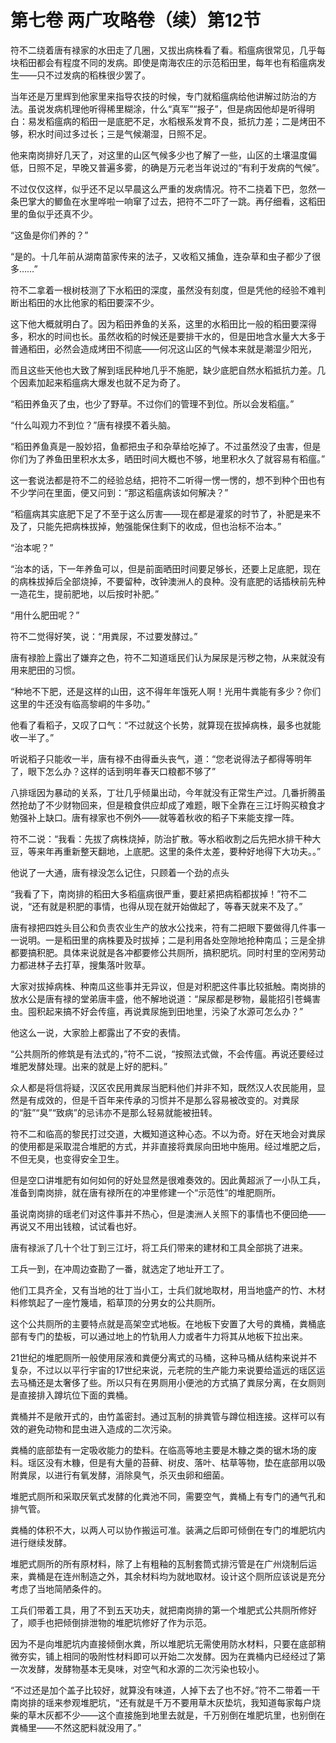 # 第七卷 两广攻略卷（续）第12节

符不二绕着唐有禄家的水田走了几圈，又拔出病株看了看。稻瘟病很常见，几乎每块稻田都会有程度不同的发病。即使是南海农庄的示范稻田里，每年也有稻瘟病发生――只不过发病的稻株很少罢了。
 
当年还是万里辉到他家里来指导农技的时候，专门就稻瘟病给他讲解过防治的方法。虽说发病机理他听得稀里糊涂，什么“真军”“报子”，但是病因他却是听得明白：易发稻瘟病的稻田一是底肥不足，水稻根系发育不良，抵抗力差；二是烤田不够，积水时间过多过长；三是气候潮湿，日照不足。
 
他来南岗排好几天了，对这里的山区气候多少也了解了一些，山区的土壤温度偏低，日照不足，早晚又普遍多雾，的确是万元老当年说过的“有利于发病的气候”。
 
不过仅仅这样，似乎还不足以早晨这么严重的发病情况。符不二挠着下巴，忽然一条巴掌大的鲫鱼在水里哗啦一响窜了过去，把符不二吓了一跳。再仔细看，这稻田里的鱼似乎还真不少。
 
“这鱼是你们养的？”
 
“是的。十几年前从湖南苗家传来的法子，又收稻又捕鱼，连杂草和虫子都少了很多……”
 
符不二拿着一根树枝测了下水稻田的深度，虽然没有刻度，但是凭他的经验不难判断出稻田的水比他家的稻田要深不少。
 
这下他大概就明白了。因为稻田养鱼的关系，这里的水稻田比一般的稻田要深得多，积水的时间也长。虽然收稻的时候还是要排干水的，但是田地含水量大大多于普通稻田，必然会造成烤田不彻底――何况这山区的气候本来就是潮湿少阳光，
 
而且这些天他也大致了解到瑶民种地几乎不施肥，缺少底肥自然水稻抵抗力差。几个因素加起来稻瘟病大爆发也就不足为奇了。
 
“稻田养鱼灭了虫，也少了野草。不过你们的管理不到位。所以会发稻瘟。”
 
“什么叫观力不到位？”唐有禄摸不着头脑。
 
“稻田养鱼真是一股妙招，鱼都把虫子和杂草给吃掉了。不过虽然没了虫害，但是你们为了养鱼田里积水太多，晒田时间大概也不够，地里积水久了就容易有稻瘟。”
 
这一套说法都是符不二的经验总结，把符不二听得一愣一愣的，想不到种个田也有不少学问在里面，便又问到：“那这稻瘟病该如何解决？”
 
“稻瘟病其实底肥下足了不至于这么厉害――现在都是灌浆的时节了，补肥是来不及了，只能先把病株拔掉，勉强能保住剩下的收成，但也治标不治本。”
 
“治本呢？”
 
“治本的话，下一年养鱼可以，但是前面晒田时间要足够长，还要上足底肥，现在的病株拔掉后全部烧掉，不要留种，改钟澳洲人的良种。没有底肥的话插秧前先种一造花生，提前肥地，以后按时补肥。”
 
“用什么肥田呢？”
 
符不二觉得好笑，说：“用粪尿，不过要发酵过。”
 
唐有禄脸上露出了嫌弃之色，符不二知道瑶民们认为屎尿是污秽之物，从来就没有用来肥田的习惯。
 
“种地不下肥，还是这样的山田，这不得年年饿死人啊！光用牛粪能有多少？你们这里的牛还没有临高黎峒的牛多叻。”
 
他看了看稻子，又叹了口气：“不过就这个长势，就算现在拔掉病株，最多也就能收一半了。”
 
听说稻子只能收一半，唐有禄不由得垂头丧气，道：“您老说得法子都得等明年了，眼下怎么办？这样的话到明年春天口粮都不够了”
 
八排瑶因为暴动的关系，丁壮几乎倾巢出动，今年就没有正常生产过。几番折腾虽然抢劫了不少财物回来，但是粮食供应却成了难题，眼下全靠在三江圩购买粮食才勉强补上缺口。唐有禄家也不例外――就等着秋收的稻子下来能支撑一阵。
 
符不二说：“我看：先拔了病株烧掉，防治扩散。等水稻收割之后先把水排干种大豆，等来年再重新整天翻地，上底肥。这里的条件太差，要种好地得下大功夫。。”
 
他说了一大通，唐有禄没怎么记住，只顾着一个劲的点头
 
“我看了下，南岗排的稻田大多稻瘟病很严重，要赶紧把病稻都拔掉！”符不二说，“还有就是积肥的事情，也得从现在就开始做起了，等春天就来不及了。”
 
唐有禄把四姓头目公和负责农业生产的放水公找来，符有二把眼下要做得几件事一一说明。一是稻田里的病株要及时拔掉；二是利用各处空隙地抢种南瓜；三是全排都要搞积肥。具体来说就是各冲都要修公共厕所，搞积肥坑。同时村里的空闲劳动力都进林子去打草，搜集落叶败草。
 
大家对拔掉病株、种南瓜这些事并无异议，但是对积肥这件事比较抵触。南岗排的放水公是唐有禄的堂弟唐丰盛，他不解地说道：“屎尿都是秽物，最能招引苍蝇害虫。囤积起来搞不好会传瘟，再说粪尿施到田地里，污染了水源可怎么办？”
 
他这么一说，大家脸上都露出了不安的表情。
 
“公共厕所的修筑是有法式的，”符不二说，“按照法式做，不会传瘟。再说还要经过堆肥发酵处理。出来的就是上好的肥料。”
 
众人都是将信将疑，汉区农民用粪尿当肥料他们并非不知，既然汉人农民能用，显然是有成效的，但是千百年来传承的习惯并不是那么容易被改变的。对粪尿的“脏”“臭”“致病”的忌讳亦不是那么轻易就能被扭转。
 
符不二和临高的黎民打过交道，大概知道这种心态。不以为奇。好在天地会对粪尿的使用都是采取混合堆肥的方式，并非直接将粪尿向田地中施用。经过堆肥之后，不但无臭，也变得安全卫生。
 
但是空口讲堆肥有如何如何的好处显然是很难奏效的。因此黄超派了一小队工兵，准备到南岗排，就在唐有禄所在的冲里修建一个“示范性”的堆肥厕所。
 
虽说南岗排的瑶老们对这件事并不热心，但是澳洲人关照下的事情也不便回绝――再说又不用出钱粮，试试看也好。
 
唐有禄派了几十个壮丁到三江圩，将工兵们带来的建材和工具全部挑了进来。
 
工兵一到，在冲周边查勘了一番，就选定了地址开工了。
 
他们工具齐全，又有当地的壮丁当小工，士兵们就地取材，用当地盛产的竹、木材料修筑起了一座竹篾墙，稻草顶的分男女的公共厕所。
 
这个公共厕所的主要特点就是高架空式地板。在地板下安置了大号的粪桶，粪桶底部有专门的垫板，可以通过地上的竹轨用人力或者牛力将其从地板下拉出来。
 
21世纪的堆肥厕所一般使用尿液和粪便分离式的马桶，这种马桶从结构来说并不复杂，不过以以平行宇宙的17世纪来说，元老院的生产能力来说要给遥远的瑶区运去马桶还是太奢侈了些。所以只有在男厕用小便池的方式搞了粪尿分离，在女厕则是直接排入蹲坑位下面的粪桶。
 
粪桶并不是敞开式的，由竹盖密封。通过瓦制的排粪管与蹲位相连接。这样可以有效的避免动物和昆虫进入造成的二次污染。
 
粪桶的底部垫有一定吸收能力的垫料。在临高等地主要是木糠之类的锯木场的废料。瑶区没有木糠，但是有大量的苔藓、树皮、落叶、枯草等物，垫在底部用以吸附粪尿，以进行有氧发酵，消除臭气，杀灭虫卵和细菌。
 
堆肥式厕所和采取厌氧式发酵的化粪池不同，需要空气，粪桶上有专门的通气孔和排气管。
 
粪桶的体积不大，以两人可以协作搬运可准。装满之后即可倾倒在专门的堆肥坑内进行继续发酵。
 
堆肥式厕所的所有原材料，除了上有粗釉的瓦制套筒式排污管是在广州烧制后运来，粪桶是在连州制造之外，其余材料均为就地取材。设计这个厕所应该说是充分考虑了当地简陋条件的。
 
工兵们带着工具，用了不到五天功夫，就把南岗排的第一个堆肥式公共厕所修好了，顺手也把倾倒排泄物的堆肥坑修好了作为示范。
 
因为不是向堆肥坑内直接倾倒水粪，所以堆肥坑无需使用防水材料，只要在底部稍微夯实，铺上相同的吸附性材料即可以开始二次发酵。因为在粪桶内已经经过了第一次发酵，发酵物基本无臭味，对空气和水源的二次污染也较小。
 
“不过还是加个盖子比较好，就算没有味道，人掉下去了也不好。”符不二带着一干南岗排的瑶来参观堆肥坑，“还有就是千万不要用草木灰垫坑，我知道每家每户烧柴的草木灰都不少――这个直接施到地里去就是，千万别倒在堆肥坑里，也别倒在粪桶里――不然这肥料就没用了。”

